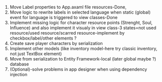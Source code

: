 1. Move Label properties to App.axaml file resources-Done,
2. Move logic to rewrite labels in selected language when static (global) event for language is triggered to view classes-Done
3. Implement missing logic for character resource points (Strenght, Soul, Influence) and also implement it visualy in view class-3 states=not used resource/used resource/scarred resource-implement by checkbox/label/other elements ?
4. Create save player characters by serialization
5. Implement other models (like inventory model-here try classic inventory, not just TextBox element)
6. Move from serialization to Entity Framework-local (later global maybe ?) database
7. (Optional)-solve problems in app designer when using dependency injection
